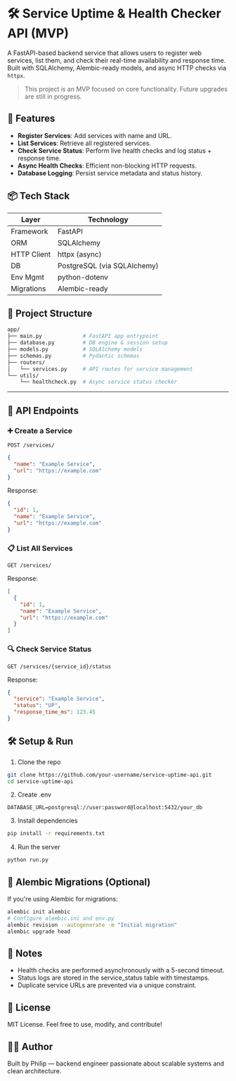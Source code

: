 # 🛠️ Service Uptime & Health Checker API (MVP)

A FastAPI-based backend service that allows users to register web services, list them, and check their real-time availability and response time. Built with SQLAlchemy, Alembic-ready models, and async HTTP checks via `httpx`.

> This project is an MVP focused on core functionality. Future upgrades are still in progress.

## 🚀 Features

- **Register Services**: Add services with name and URL.
- **List Services**: Retrieve all registered services.
- **Check Service Status**: Perform live health checks and log status + response time.
- **Async Health Checks**: Efficient non-blocking HTTP requests.
- **Database Logging**: Persist service metadata and status history.


## 📦 Tech Stack

| Layer         | Technology                  |
|---------------|-----------------------------|
| Framework     | FastAPI                     |
| ORM           | SQLAlchemy                  |
| HTTP Client   | httpx (async)               |
| DB            | PostgreSQL (via SQLAlchemy) |
| Env Mgmt      | python-dotenv               |
| Migrations    | Alembic-ready               |


## 📁 Project Structure

```bash
app/ 
├── main.py             # FastAPI app entrypoint 
├── database.py         # DB engine & session setup
├── models.py           # SQLAlchemy models
├── schemas.py          # Pydantic schemas
├── routers/ 
│   └── services.py     # API routes for service management 
└── utils/
    └── healthcheck.py  # Async service status checker
```


---

## 🧪 API Endpoints

### ➕ Create a Service

`POST /services/`

```json
{
  "name": "Example Service",
  "url": "https://example.com"
}
```

Response:
```json
{
  "id": 1,
  "name": "Example Service",
  "url": "https://example.com"
}
```

### 📋 List All Services

`GET /services/`

Response:
```json
[
  {
    "id": 1,
    "name": "Example Service",
    "url": "https://example.com"
  }
]
```

### 🔍 Check Service Status

`GET /services/{service_id}/status`

Response:
```json
{
  "service": "Example Service",
  "status": "UP",
  "response_time_ms": 123.45
}
```

## 🛠️ Setup & Run

1. Clone the repo
```bash
git clone https://github.com/your-username/service-uptime-api.git
cd service-uptime-api
```

2. Create .env
```env
DATABASE_URL=postgresql://user:password@localhost:5432/your_db
```

3. Install dependencies
```bash
pip install -r requirements.txt
```

4. Run the server
```bash
python run.py
```

## 🧹 Alembic Migrations (Optional)

If you're using Alembic for migrations:
```bash
alembic init alembic
# Configure alembic.ini and env.py
alembic revision --autogenerate -m "Initial migration"
alembic upgrade head
```

## 📌 Notes
- Health checks are performed asynchronously with a 5-second timeout.
- Status logs are stored in the service_status table with timestamps.
- Duplicate service URLs are prevented via a unique constraint.

## 📄 License

MIT License. Feel free to use, modify, and contribute!

## 👨‍💻 Author

Built by Philip — backend engineer passionate about scalable systems and clean architecture.